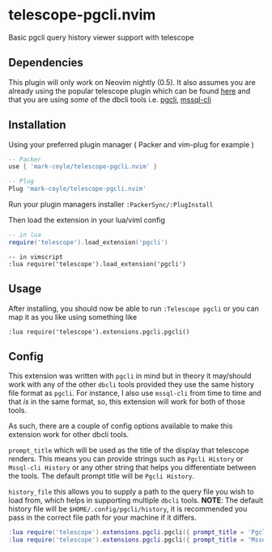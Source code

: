 # telescope-pgcli.nvim
Basic pgcli query history viewer support with telescope

## Dependencies

This plugin will only work on Neovim nightly (0.5).
It also assumes you are already using the popular telescope plugin which can be found [here](https://github.com/nvim-telescope/telescope.nvim)
and that you are using _some_ of the dbcli tools i.e. [pgcli](https://github.com/dbcli/pgcli), [mssql-cli](https://github.com/dbcli/mssql-cli)

## Installation

Using your preferred plugin manager ( Packer and vim-plug for example )

```lua
-- Packer
use { 'mark-coyle/telescope-pgcli.nvim' }

-- Plug
Plug 'mark-coyle/telescope-pgcli.nvim'
```

Run your plugin managers installer `:PackerSync/:PlugInstall`

Then load the extension in your lua/viml config

```lua
-- in lua
require('telescope').load_extension('pgcli')
```

```viml
-- in vimscript
:lua require('telescope').load_extension('pgcli')
```

## Usage

After installing, you should now be able to run `:Telescope pgcli` or you can map it as you like using something like

```
:lua require('telescope').extensions.pgcli.pgcli()
```

## Config

This extension was written with `pgcli` in mind but in theory it may/should work with any of the other `dbcli` tools provided they use the same history file format as `pgcli`. For instance, I also use `mssql-cli` from time to time and that _is_ in the same format, so, this extension will work for both of those tools.

As such, there are a couple of config options available to make this extension work for other dbcli tools.

`prompt_title` which will be used as the title of the display that telescope renders. This means you can provide strings such as `Pgcli History` or `Mssql-cli History` or any other string that helps you differentiate between the tools.
The default prompt title will be `Pgcli History`.

`history_file` this allows you to supply a path to the query file you wish to load from, which helps in supporting multiple `dbcli` tools.
**NOTE**: The default history file will be `$HOME/.config/pgcli/history`, it is recommended you pass in the correct file path for your machine if it differs.

```lua
:lua require('telescope').extensions.pgcli.pgcli({ prompt_title = 'Pgcli History', history_file = '<your_path_to_pgcli>/pgcli/history' })
:lua require('telescope').extensions.pgcli.pgcli({ prompt_title = 'Mssql-cli History', history_file = '<your_path_to_mssql_cli>/mssql-cli/history' })
```
